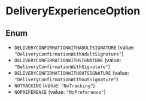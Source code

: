 # DeliveryExperienceOption

## Enum

* `DELIVERYCONFIRMATIONWITHADULTSIGNATURE` (value: `"DeliveryConfirmationWithAdultSignature"`)
* `DELIVERYCONFIRMATIONWITHSIGNATURE` (value: `"DeliveryConfirmationWithSignature"`)
* `DELIVERYCONFIRMATIONWITHOUTSIGNATURE` (value: `"DeliveryConfirmationWithoutSignature"`)
* `NOTRACKING` (value: `"NoTracking"`)
* `NOPREFERENCE` (value: `"NoPreference"`)

